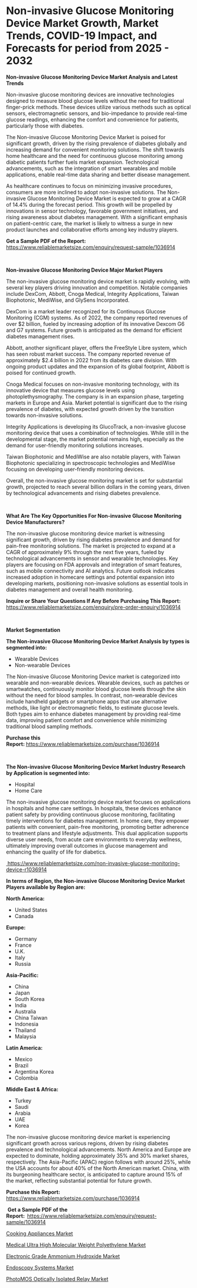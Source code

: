 <p><h1>Non-invasive Glucose Monitoring Device Market Growth, Market Trends, COVID-19 Impact, and Forecasts for period from 2025 - 2032</h1></p><p><strong>Non-invasive Glucose Monitoring Device Market Analysis and Latest Trends</strong></p>
<p><p>Non-invasive glucose monitoring devices are innovative technologies designed to measure blood glucose levels without the need for traditional finger-prick methods. These devices utilize various methods such as optical sensors, electromagnetic sensors, and bio-impedance to provide real-time glucose readings, enhancing the comfort and convenience for patients, particularly those with diabetes.</p><p>The Non-invasive Glucose Monitoring Device Market is poised for significant growth, driven by the rising prevalence of diabetes globally and increasing demand for convenient monitoring solutions. The shift towards home healthcare and the need for continuous glucose monitoring among diabetic patients further fuels market expansion. Technological advancements, such as the integration of smart wearables and mobile applications, enable real-time data sharing and better disease management.</p><p>As healthcare continues to focus on minimizing invasive procedures, consumers are more inclined to adopt non-invasive solutions. The Non-invasive Glucose Monitoring Device Market is expected to grow at a CAGR of 14.4% during the forecast period. This growth will be propelled by innovations in sensor technology, favorable government initiatives, and rising awareness about diabetes management. With a significant emphasis on patient-centric care, the market is likely to witness a surge in new product launches and collaborative efforts among key industry players.</p></p>
<p><strong>Get a Sample PDF of the Report:&nbsp;</strong> <a href="https://www.reliablemarketsize.com/enquiry/request-sample/1036914?utm_campaign=1999&utm_medium=2&utm_source=Github&utm_content=ia&utm_term=21032025&utm_id=non-invasive-glucose-monitoring-device">https://www.reliablemarketsize.com/enquiry/request-sample/1036914</a></p>
<p>&nbsp;</p>
<p><strong>Non-invasive Glucose Monitoring Device Major Market Players</strong></p>
<p><p>The non-invasive glucose monitoring device market is rapidly evolving, with several key players driving innovation and competition. Notable companies include DexCom, Abbott, Cnoga Medical, Integrity Applications, Taiwan Biophotonic, MediWise, and GlySens Incorporated.</p><p>DexCom is a market leader recognized for its Continuous Glucose Monitoring (CGM) systems. As of 2022, the company reported revenues of over $2 billion, fueled by increasing adoption of its innovative Dexcom G6 and G7 systems. Future growth is anticipated as the demand for efficient diabetes management rises.</p><p>Abbott, another significant player, offers the FreeStyle Libre system, which has seen robust market success. The company reported revenue of approximately $2.4 billion in 2022 from its diabetes care division. With ongoing product updates and the expansion of its global footprint, Abbott is poised for continued growth.</p><p>Cnoga Medical focuses on non-invasive monitoring technology, with its innovative device that measures glucose levels using photoplethysmography. The company is in an expansion phase, targeting markets in Europe and Asia. Market potential is significant due to the rising prevalence of diabetes, with expected growth driven by the transition towards non-invasive solutions.</p><p>Integrity Applications is developing its GlucoTrack, a non-invasive glucose monitoring device that uses a combination of technologies. While still in the developmental stage, the market potential remains high, especially as the demand for user-friendly monitoring solutions increases.</p><p>Taiwan Biophotonic and MediWise are also notable players, with Taiwan Biophotonic specializing in spectroscopic technologies and MediWise focusing on developing user-friendly monitoring devices.</p><p>Overall, the non-invasive glucose monitoring market is set for substantial growth, projected to reach several billion dollars in the coming years, driven by technological advancements and rising diabetes prevalence.</p></p>
<p>&nbsp;</p>
<p><strong>What Are The Key Opportunities For Non-invasive Glucose Monitoring Device Manufacturers?</strong></p>
<p><p>The non-invasive glucose monitoring device market is witnessing significant growth, driven by rising diabetes prevalence and demand for pain-free monitoring solutions. The market is projected to expand at a CAGR of approximately 9% through the next five years, fueled by technological advancements in sensor and wearable technologies. Key players are focusing on FDA approvals and integration of smart features, such as mobile connectivity and AI analytics. Future outlook indicates increased adoption in homecare settings and potential expansion into developing markets, positioning non-invasive solutions as essential tools in diabetes management and overall health monitoring.</p></p>
<p><strong>Inquire or Share Your Questions If Any Before Purchasing This Report:</strong> <a href="https://www.reliablemarketsize.com/enquiry/pre-order-enquiry/1036914?utm_campaign=1999&utm_medium=2&utm_source=Github&utm_content=ia&utm_term=21032025&utm_id=non-invasive-glucose-monitoring-device">https://www.reliablemarketsize.com/enquiry/pre-order-enquiry/1036914</a></p>
<p>&nbsp;</p>
<p><strong>Market Segmentation</strong></p>
<p><strong>The Non-invasive Glucose Monitoring Device Market Analysis by types is segmented into:</strong></p>
<p><ul><li>Wearable Devices</li><li>Non-wearable Devices</li></ul></p>
<p><p>The Non-invasive Glucose Monitoring Device market is categorized into wearable and non-wearable devices. Wearable devices, such as patches or smartwatches, continuously monitor blood glucose levels through the skin without the need for blood samples. In contrast, non-wearable devices include handheld gadgets or smartphone apps that use alternative methods, like light or electromagnetic fields, to estimate glucose levels. Both types aim to enhance diabetes management by providing real-time data, improving patient comfort and convenience while minimizing traditional blood sampling methods.</p></p>
<p><strong>Purchase this Report:&nbsp;</strong><a href="https://www.reliablemarketsize.com/purchase/1036914?utm_campaign=1999&utm_medium=2&utm_source=Github&utm_content=ia&utm_term=21032025&utm_id=non-invasive-glucose-monitoring-device">https://www.reliablemarketsize.com/purchase/1036914</a></p>
<p>&nbsp;</p>
<p><strong>The Non-invasive Glucose Monitoring Device Market Industry Research by Application is segmented into:</strong></p>
<p><ul><li>Hospital</li><li>Home Care</li></ul></p>
<p><p>The non-invasive glucose monitoring device market focuses on applications in hospitals and home care settings. In hospitals, these devices enhance patient safety by providing continuous glucose monitoring, facilitating timely interventions for diabetes management. In home care, they empower patients with convenient, pain-free monitoring, promoting better adherence to treatment plans and lifestyle adjustments. This dual application supports diverse user needs, from acute care environments to everyday wellness, ultimately improving overall outcomes in glucose management and enhancing the quality of life for diabetics.</p></p>
<p><a href="https://www.reliablemarketsize.com/non-invasive-glucose-monitoring-device-r1036914?utm_campaign=1999&utm_medium=2&utm_source=Github&utm_content=ia&utm_term=21032025&utm_id=non-invasive-glucose-monitoring-device">&nbsp;https://www.reliablemarketsize.com/non-invasive-glucose-monitoring-device-r1036914</a></p>
<p><strong>In terms of Region, the Non-invasive Glucose Monitoring Device Market Players available by Region are:</strong></p>
<p>
    <p> <strong> North America: </strong>
        <ul>
            <li>United States</li>
            <li>Canada</li>
        </ul>
        </p> 
    <p> <strong> Europe: </strong>
        <ul>
            <li>Germany</li>
            <li>France</li>
            <li>U.K.</li>
            <li>Italy</li>
            <li>Russia</li>
        </ul>
        </p> 
    <p> <strong> Asia-Pacific: </strong>
        <ul>
            <li>China</li>
            <li>Japan</li>
            <li>South Korea</li>
            <li>India</li>
            <li>Australia</li>
            <li>China Taiwan</li>
            <li>Indonesia</li>
            <li>Thailand</li>
            <li>Malaysia</li>
        </ul>
        </p> 
    <p> <strong> Latin America: </strong>
        <ul>
            <li>Mexico</li>
            <li>Brazil</li>
            <li>Argentina Korea</li>
            <li>Colombia</li>
        </ul>
        </p> 
    <p> <strong> Middle East & Africa: </strong>
        <ul>
            <li>Turkey</li>
            <li>Saudi</li>
            <li>Arabia</li>
            <li>UAE</li>
            <li>Korea</li>
        </ul>
    </p>
    </p>
<p><p>The non-invasive glucose monitoring device market is experiencing significant growth across various regions, driven by rising diabetes prevalence and technological advancements. North America and Europe are expected to dominate, holding approximately 35% and 30% market shares, respectively. The Asia-Pacific (APAC) region follows with around 25%, while the USA accounts for about 40% of the North American market. China, with its burgeoning healthcare sector, is anticipated to capture around 15% of the market, reflecting substantial potential for future growth.</p></p>
<p><strong>Purchase this Report: </strong><a href="https://www.reliablemarketsize.com/purchase/1036914?utm_campaign=1999&utm_medium=2&utm_source=Github&utm_content=ia&utm_term=21032025&utm_id=non-invasive-glucose-monitoring-device">https://www.reliablemarketsize.com/purchase/1036914</a></p>
<p>&nbsp;<strong>Get a Sample PDF of the Report:&nbsp;&nbsp;</strong><a href="https://www.reliablemarketsize.com/enquiry/request-sample/1036914?utm_campaign=1999&utm_medium=2&utm_source=Github&utm_content=ia&utm_term=21032025&utm_id=non-invasive-glucose-monitoring-device">https://www.reliablemarketsize.com/enquiry/request-sample/1036914</a></p>
<p><strong></strong></p>
<p><p><a href="https://github.com/irisadoranrx/Market-Research-Report-List-1/blob/main/cooking-appliances-market.md?utm_campaign=1999&utm_medium=2&utm_source=Github&utm_content=ia&utm_term=21032025&utm_id=non-invasive-glucose-monitoring-device">Cooking Appliances Market</a></p><p><a href="https://github.com/semenbobbaxu/Market-Research-Report-List-1/blob/main/medical-ultra-high-molecular-weight-polyethylene-market.md?utm_campaign=1999&utm_medium=2&utm_source=Github&utm_content=ia&utm_term=21032025&utm_id=non-invasive-glucose-monitoring-device">Medical Ultra High Molecular Weight Polyethylene Market</a></p><p><a href="https://github.com/suzorfazlikb/Market-Research-Report-List-1/blob/main/electronic-grade-ammonium-hydroxide-market.md?utm_campaign=1999&utm_medium=2&utm_source=Github&utm_content=ia&utm_term=21032025&utm_id=non-invasive-glucose-monitoring-device">Electronic Grade Ammonium Hydroxide Market</a></p><p><a href="https://github.com/roffefaith6l/Market-Research-Report-List-1/blob/main/endoscopy-systems-market.md?utm_campaign=1999&utm_medium=2&utm_source=Github&utm_content=ia&utm_term=21032025&utm_id=non-invasive-glucose-monitoring-device">Endoscopy Systems Market</a></p><p><a href="https://github.com/erkidrhoy/Market-Research-Report-List-1/blob/main/photomos-optically-isolated-relay-market.md?utm_campaign=1999&utm_medium=2&utm_source=Github&utm_content=ia&utm_term=21032025&utm_id=non-invasive-glucose-monitoring-device">PhotoMOS Optically Isolated Relay Market</a></p></p>